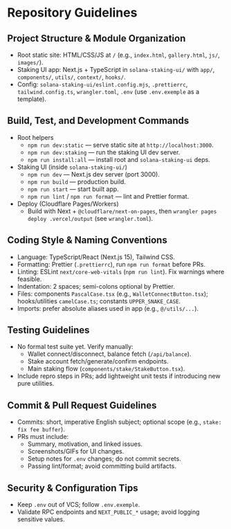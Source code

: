 # Repository Guidelines

## Project Structure & Module Organization
- Root static site: HTML/CSS/JS at `/` (e.g., `index.html`, `gallery.html`, `js/`, `images/`).
- Staking UI app: Next.js + TypeScript in `solana-staking-ui/` with `app/`, `components/`, `utils/`, `context/`, `hooks/`.
- Config: `solana-staking-ui/eslint.config.mjs`, `.prettierrc`, `tailwind.config.ts`, `wrangler.toml`, `.env` (use `.env.exemple` as a template).

## Build, Test, and Development Commands
- Root helpers
  - `npm run dev:static` — serve static site at `http://localhost:3000`.
  - `npm run dev:staking` — run the staking UI dev server.
  - `npm run install:all` — install root and `solana-staking-ui` deps.
- Staking UI (inside `solana-staking-ui/`)
  - `npm run dev` — Next.js dev server (port 3000).
  - `npm run build` — production build.
  - `npm run start` — start built app.
  - `npm run lint` / `npm run format` — lint and Prettier format.
- Deploy (Cloudflare Pages/Workers)
  - Build with Next + `@cloudflare/next-on-pages`, then `wrangler pages deploy .vercel/output` (see `wrangler.toml`).

## Coding Style & Naming Conventions
- Language: TypeScript/React (Next.js 15), Tailwind CSS.
- Formatting: Prettier (`.prettierrc`), run `npm run format` before PRs.
- Linting: ESLint `next/core-web-vitals` (`npm run lint`). Fix warnings where feasible.
- Indentation: 2 spaces; semi-colons optional by Prettier.
- Files: components `PascalCase.tsx` (e.g., `WalletConnectButton.tsx`); hooks/utilities `camelCase.ts`; constants `UPPER_SNAKE_CASE`.
- Imports: prefer absolute aliases used in app (e.g., `@/utils/...`).

## Testing Guidelines
- No formal test suite yet. Verify manually:
  - Wallet connect/disconnect, balance fetch (`/api/balance`).
  - Stake account fetch/generate/confirm endpoints.
  - Main staking flow (`components/stake/StakeButton.tsx`).
- Include repro steps in PRs; add lightweight unit tests if introducing new pure utilities.

## Commit & Pull Request Guidelines
- Commits: short, imperative English subject; optional scope (e.g., `stake: fix fee buffer`).
- PRs must include:
  - Summary, motivation, and linked issues.
  - Screenshots/GIFs for UI changes.
  - Setup notes for `.env` changes; do not commit secrets.
  - Passing lint/format; avoid committing build artifacts.

## Security & Configuration Tips
- Keep `.env` out of VCS; follow `.env.exemple`.
- Validate RPC endpoints and `NEXT_PUBLIC_*` usage; avoid logging sensitive values.
